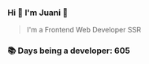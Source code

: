 ### Hi 👋 I&#39;m Juani 🦁

> I&#39;m a Frontend Web Developer SSR

### 📚 Days being a developer: 605

